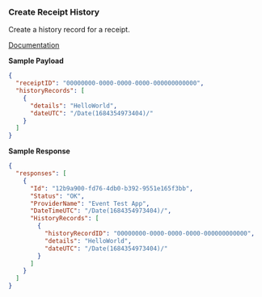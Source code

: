 ### Create Receipt History

Create a history record for a receipt.

[Documentation](https://xeroapi.github.io/xero-node/accounting/index.html#api-Accounting-createReceiptHistory)

**Sample Payload**
```json
{
  "receiptID": "00000000-0000-0000-0000-000000000000",
  "historyRecords": [
    {
      "details": "HelloWorld",
      "dateUTC": "/Date(1684354973404)/"
    }
  ]
}
```

**Sample Response**
```json
{
  "responses": [
    {
      "Id": "12b9a900-fd76-4db0-b392-9551e165f3bb",
      "Status": "OK",
      "ProviderName": "Event Test App",
      "DateTimeUTC": "/Date(1684354973404)/",
      "HistoryRecords": [
        {
          "historyRecordID": "00000000-0000-0000-0000-000000000000",
          "details": "HelloWorld",
          "dateUTC": "/Date(1684354973404)/"
        }
      ]
    }
  ]
}
```
